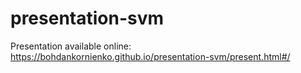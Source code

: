 # presentation-svm

Presentation available online: https://bohdankornienko.github.io/presentation-svm/present.html#/